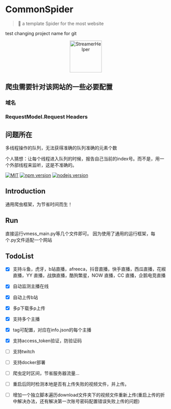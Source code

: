 

# CommonSpider

> 🍰 a template Spider for the most website

test changing project name for git

<p align="center">
<img src="https://s1.ax1x.com/2020/07/22/UbKCpq.png" alt="StreamerHelper" width="100px">
</p>

## 爬虫需要针对该网站的一些必要配置

### 域名

### RequestModel.Request Headers

## 问题所在

多线程操作的队列，无法获得准确的队列准确的元素个数

个人猜想：让每个线程进入队列的时候，报告自己当前的index号。而不是，用一个外部线程来监听，这是不准确的。






[![MIT](https://img.shields.io/github/license/ZhangMingZhao1/StreamerHelper?color=red)](https://github.com/ZhangMingZhao1/StreamerHelper/blob/master/LICENSE)
[![npm version](https://img.shields.io/npm/v/npm)](https://github.com/ZhangMingZhao1/StreamerHelper/blob/master/package.json)
[![nodejs version](https://img.shields.io/npm/v/node?color=23&label=node&logoColor=white)](https://github.com/ZhangMingZhao1/StreamerHelper/blob/master/package.json)

## Introduction

通用爬虫框架，为节省时间而生！

## Run

直接运行vmess_main.py等几个文件即可。
因为使用了通用的运行框架，每个.py文件适配一个网站


## TodoList

- [x] 支持斗鱼，虎牙，b站直播，afreeca，抖音直播，快手直播，西瓜直播，花椒直播，YY 直播，战旗直播，酷狗繁星，NOW 直播，CC 直播，企鹅电竞直播
- [x] 自动监测主播在线
- [x] 自动上传b站
- [x] 多p下载多p上传
- [x] 支持多个主播
- [x] tag可配置，对应在info.json的每个主播
- [x] 支持access_token验证，防验证码
- [ ] 支持twitch
- [ ] 支持docker部署
- [ ] 爬虫定时区间，节省服务器流量...
- [ ] 重启后同时检测本地是否有上传失败的视频文件，并上传。
- [ ] 增加一个独立脚本遍历download文件夹下的视频文件重新上传(重启上传的折中解决办法，还有解决第一次账号密码配置错误失败上传的问题)



